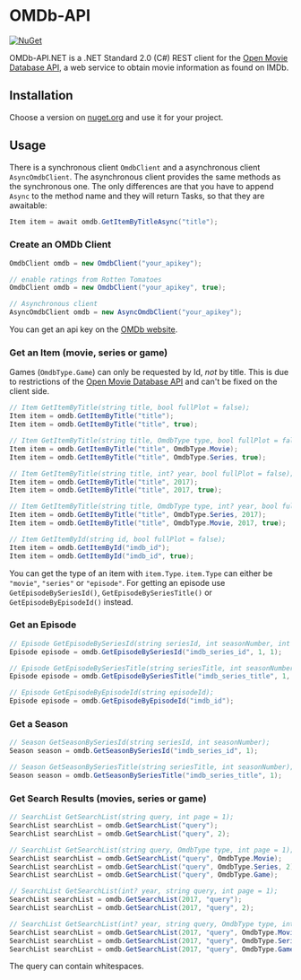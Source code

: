 # OMDb-API

[![NuGet](https://img.shields.io/nuget/v/OMDbApiNetClient.svg)](https://www.nuget.org/packages/OMDbApiNetClient/)

OMDb-API.NET is a .NET Standard 2.0 (C#) REST client for the [Open Movie Database API](http://www.omdbapi.com/), a web service to obtain movie information as found on IMDb.

## Installation

Choose a version on [nuget.org](https://www.nuget.org/packages/OMDbApiNetClient/) and use it for your project.

## Usage

There is a synchronous client `OmdbClient` and a asynchronous client `AsyncOmdbClient`. The asynchronous client provides the same methods as the synchronous one. The only differences are that you have to append `Async` to the method name and they will return Tasks, so that they are awaitable:

```cs
Item item = await omdb.GetItemByTitleAsync("title");
```

### Create an OMDb Client

```cs
OmdbClient omdb = new OmdbClient("your_apikey");

// enable ratings from Rotten Tomatoes
OmdbClient omdb = new OmdbClient("your_apikey", true);

// Asynchronous client
AsyncOmdbClient omdb = new AsyncOmdbClient("your_apikey");
```

You can get an api key on the [OMDb website](http://www.omdbapi.com/).

### Get an Item (movie, series or game)

Games (`OmdbType.Game`) can only be requested by Id, *not* by title. This is due to restrictions of the [Open Movie Database API](http://www.omdbapi.com/) and can't be fixed on the client side.

```cs
// Item GetItemByTitle(string title, bool fullPlot = false);
Item item = omdb.GetItemByTitle("title");
Item item = omdb.GetItemByTitle("title", true);

// Item GetItemByTitle(string title, OmdbType type, bool fullPlot = false);
Item item = omdb.GetItemByTitle("title", OmdbType.Movie);
Item item = omdb.GetItemByTitle("title", OmdbType.Series, true);

// Item GetItemByTitle(string title, int? year, bool fullPlot = false);
Item item = omdb.GetItemByTitle("title", 2017);
Item item = omdb.GetItemByTitle("title", 2017, true);

// Item GetItemByTitle(string title, OmdbType type, int? year, bool fullPlot = false);
Item item = omdb.GetItemByTitle("title", OmdbType.Series, 2017);
Item item = omdb.GetItemByTitle("title", OmdbType.Movie, 2017, true);

// Item GetItemById(string id, bool fullPlot = false);
Item item = omdb.GetItemById("imdb_id");
Item item = omdb.GetItemById("imdb_id", true);
```

You can get the type of an item with `item.Type`. `item.Type` can either be `"movie"`, `"series"` or `"episode"`.
For getting an episode use `GetEpisodeBySeriesId()`, `GetEpisodeBySeriesTitle()` or `GetEpisodeByEpisodeId()` instead.

### Get an Episode

```cs
// Episode GetEpisodeBySeriesId(string seriesId, int seasonNumber, int episodeNumber);
Episode episode = omdb.GetEpisodeBySeriesId("imdb_series_id", 1, 1);

// Episode GetEpisodeBySeriesTitle(string seriesTitle, int seasonNumber, int episodeNumber);
Episode episode = omdb.GetEpisodeBySeriesTitle("imdb_series_title", 1, 1);

// Episode GetEpisodeByEpisodeId(string episodeId);
Episode episode = omdb.GetEpisodeByEpisodeId("imdb_id");
```

### Get a Season

```cs
// Season GetSeasonBySeriesId(string seriesId, int seasonNumber);
Season season = omdb.GetSeasonBySeriesId("imdb_series_id", 1);

// Season GetSeasonBySeriesTitle(string seriesTitle, int seasonNumber);
Season season = omdb.GetSeasonBySeriesTitle("imdb_series_title", 1);
```

### Get Search Results (movies, series or game)

```cs
// SearchList GetSearchList(string query, int page = 1);
SearchList searchList = omdb.GetSearchList("query");
SearchList searchList = omdb.GetSearchList("query", 2);

// SearchList GetSearchList(string query, OmdbType type, int page = 1);
SearchList searchList = omdb.GetSearchList("query", OmdbType.Movie);
SearchList searchList = omdb.GetSearchList("query", OmdbType.Series, 2);
SearchList searchList = omdb.GetSearchList("query", OmdbType.Game);

// SearchList GetSearchList(int? year, string query, int page = 1);
SearchList searchList = omdb.GetSearchList(2017, "query");
SearchList searchList = omdb.GetSearchList(2017, "query", 2);

// SearchList GetSearchList(int? year, string query, OmdbType type, int page = 1);
SearchList searchList = omdb.GetSearchList(2017, "query", OmdbType.Movie);
SearchList searchList = omdb.GetSearchList(2017, "query", OmdbType.Series, 2);
SearchList searchList = omdb.GetSearchList(2017, "query", OmdbType.Game);
```

The query can contain whitespaces.
